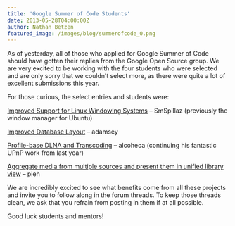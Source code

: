 ```yaml
---
title: 'Google Summer of Code Students'
date: 2013-05-28T04:00:00Z
author: Nathan Betzen
featured_image: /images/blog/summerofcode_0.png
---
```

As of yesterday, all of those who applied for Google Summer of Code should have gotten their replies from the Google Open Source group. We are very excited to be working with the four students who were selected and are only sorry that we couldn’t select more, as there were quite a lot of excellent submissions this year.

 For those curious, the select entries and students were:

 [Improved Support for Linux Windowing Systems](https://forum.kodi.tv/showthread.php?tid=165945) – SmSpillaz (previously the window manager for Ubuntu)

 [Improved Database Layout](https://forum.kodi.tv/showthread.php?tid=165929) – adamsey

 [Profile-base DLNA and Transcoding](https://forum.kodi.tv/showthread.php?tid=162225) – alcoheca (continuing his fantastic UPnP work from last year)

 [Aggregate media from multiple sources and present them in unified library view](https://forum.kodi.tv/showthread.php?tid=165024) – pieh

 We are incredibly excited to see what benefits come from all these projects and invite you to follow along in the forum threads. To keep those threads clean, we ask that you refrain from posting in them if at all possible.

 Good luck students and mentors!

 